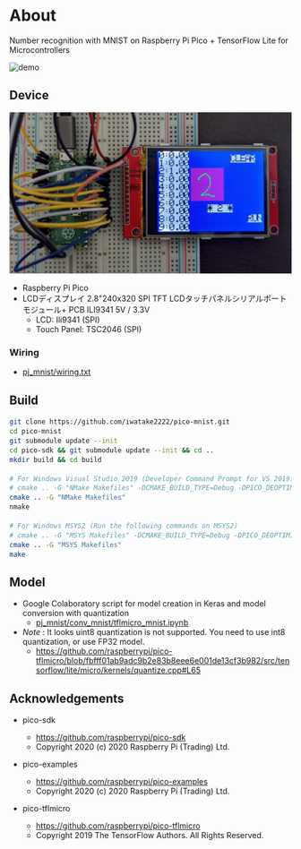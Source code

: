 # About
Number recognition with MNIST on Raspberry Pi Pico + TensorFlow Lite for Microcontrollers

![demo](00_doc/demo.gif)

## Device
![img](00_doc/img.jpg)

- Raspberry Pi Pico
- LCDディスプレイ 2.8"240x320 SPI TFT LCDタッチパネルシリアルポートモジュール+ PCB ILI9341 5V / 3.3V
	- LCD: Ili9341 (SPI)
	- Touch Panel: TSC2046 (SPI)

### Wiring
- [pj_mnist/wiring.txt](pj_mnist/wiring.txt)

## Build
```sh
git clone https://github.com/iwatake2222/pico-mnist.git
cd pico-mnist
git submodule update --init
cd pico-sdk && git submodule update --init && cd ..
mkdir build && cd build

# For Windows Visual Studio 2019 (Developer Command Prompt for VS 2019)
# cmake .. -G "NMake Makefiles" -DCMAKE_BUILD_TYPE=Debug -DPICO_DEOPTIMIZED_DEBUG=on
cmake .. -G "NMake Makefiles"
nmake

# For Windows MSYS2 (Run the following commands on MSYS2)
# cmake .. -G "MSYS Makefiles" -DCMAKE_BUILD_TYPE=Debug -DPICO_DEOPTIMIZED_DEBUG=on
cmake .. -G "MSYS Makefiles" 
make
```

## Model
- Google Colaboratory script for model creation in Keras and model conversion with quantization
	- [pj_mnist/conv_mnist/tflmicro_mnist.ipynb](pj_mnist/conv_mnist/tflmicro_mnist.ipynb)
- *Note* : It looks uint8 quantization is not supported. You need to use int8 quantization, or use FP32 model.
	- https://github.com/raspberrypi/pico-tflmicro/blob/fbfff01ab9adc9b2e83b8eee6e001de13cf3b982/src/tensorflow/lite/micro/kernels/quantize.cpp#L65

## Acknowledgements
- pico-sdk
	- https://github.com/raspberrypi/pico-sdk
	- Copyright 2020 (c) 2020 Raspberry Pi (Trading) Ltd.
- pico-examples
	- https://github.com/raspberrypi/pico-examples
	- Copyright 2020 (c) 2020 Raspberry Pi (Trading) Ltd.

- pico-tflmicro
	- https://github.com/raspberrypi/pico-tflmicro
	- Copyright 2019 The TensorFlow Authors. All Rights Reserved.
